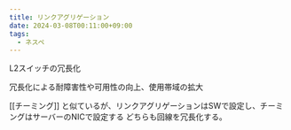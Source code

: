 ```yaml
---
title: リンクアグリゲーション
date: 2024-03-08T00:11:00+09:00
tags:
  - ネスペ
---
```


L2スイッチの冗長化

冗長化による耐障害性や可用性の向上、使用帯域の拡大

[[チーミング]] と似ているが、リンクアグリゲーションはSWで設定し、チーミングはサーバーのNICで設定する
どちらも回線を冗長化する。

